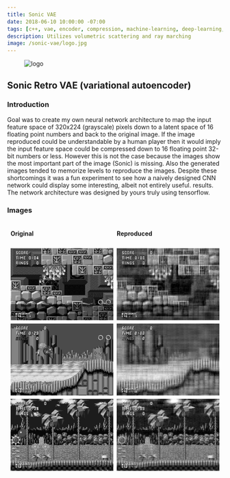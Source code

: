 ```yaml
---
title: Sonic VAE
date: 2018-06-10 10:00:00 -07:00
tags: [c++, vae, encoder, compression, machine-learning, deep-learning, sonic-retro]
description: Utilizes volumetric scattering and ray marching
image: /sonic-vae/logo.jpg
---
```


<figure>
<img src="/sonic-vae/logo.jpg" alt="logo">
</figure>

## Sonic Retro VAE (variational autoencoder)

### Introduction

Goal was to create my own neural network architecture to map the input feature space of 320x224 (grayscale) pixels down to a latent space of 16 floating point numbers and back to the original image.
If the image reproduced could be understandable by a human player then it would imply the input feature space could be compressed down to 16 floating point 32-bit numbers or less.
However this is not the case because the images show the most important part of the image (Sonic) is missing. Also the generated images tended to memorize levels to reproduce the images.
Despite these shortcomings it was a fun experiment to see how a naively designed CNN network could display some interesting, albeit not entirely useful. results.
The network architecture was designed by yours truly using tensorflow.

### Images

<style>
img.bored
{
    border: 4px solid #5b2323;
    width: 100%;
}

img.boredfsd
{
    border: 4px solid #5b2323;
    width: 31.5%;
}

.row {
  display: flex;
  /*flex-wrap: wrap;*/
  padding: 0 4px;
}

.column {
  flex: 50%;
  padding: 0 4px;
}

.column img {
  margin-top: 8px;
  vertical-align: middle;
}

img.simpleborder
{
    border: 4px solid #5b2323;
}
</style>
<div>
    <div class="row"> 
    <div class="column">
        <h4>Original</h4>
        <img src="vae_orig_36.jpeg">
        <img src="vae_orig_47.jpeg">
        <img src="vae_orig_50.jpeg">
    </div>
    <div class="column">
        <h4>Reproduced</h4>
        <img src="vae_36.jpeg">
        <img src="vae_47.jpeg">
        <img src="vae_50.jpeg">
    </div>
    </div>
</div>